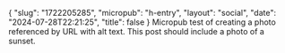 {
    "slug": "1722205285",
    "micropub": "h-entry",
    "layout": "social",
    "date": "2024-07-28T22:21:25",
    "title": false
}
Micropub test of creating a photo referenced by URL with alt text. This post should include a photo of a sunset.